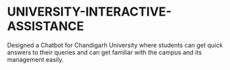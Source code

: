 # UNIVERSITY-INTERACTIVE-ASSISTANCE
Designed a Chatbot for Chandigarh University where students can get quick answers to their queries and can get familiar with the campus and its management easily. 
